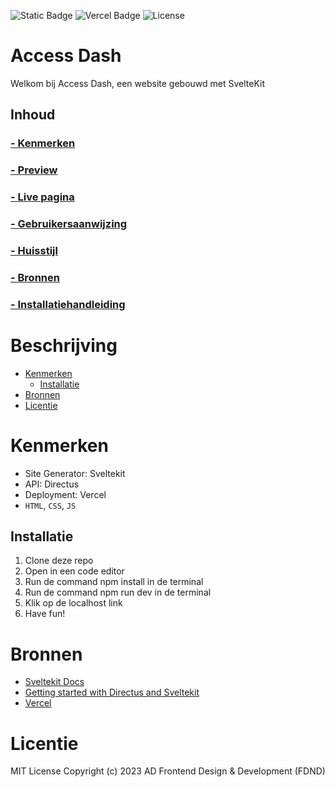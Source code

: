 ![Static Badge](https://img.shields.io/badge/usage-sveltekit-orange) ![Vercel Badge](https://deploy-badge.vercel.app/vercel/deploy-badge) ![License](https://img.shields.io/badge/license-MIT-blue)

# Access  Dash
Welkom bij Access Dash, een website gebouwd met SvelteKit

## Inhoud

### [- Kenmerken](https://github.com/SamaraFellaDina/lose-your-head-the-client-case?tab=readme-ov-file#kenmerken)
### [- Preview ](https://github.com/SamaraFellaDina/lose-your-head-the-client-case?tab=readme-ov-file#preview)
### [- Live pagina](https://github.com/SamaraFellaDina/lose-your-head-the-client-case?tab=readme-ov-file#live-pagina)
### [- Gebruikersaanwijzing](https://github.com/SamaraFellaDina/lose-your-head-the-client-case?tab=readme-ov-file#gebruikersaanwijzing)
### [- Huisstijl](https://github.com/SamaraFellaDina/lose-your-head-the-client-case?tab=readme-ov-file#huisstijl)
### [- Bronnen](https://github.com/SamaraFellaDina/lose-your-head-the-client-case?tab=readme-ov-file#bronnen)
### [- Installatiehandleiding](https://github.com/SamaraFellaDina/lose-your-head-the-client-case?tab=readme-ov-file#installatiehandleiding-1)

# Beschrijving
* [Kenmerken](https://github.com/SamaraFellaDina/lose-your-head-the-client-case?tab=readme-ov-file#Kenmerken)
  * [Installatie](https://github.com/SamaraFellaDina/lose-your-head-the-client-case?tab=readme-ov-file#installatie)
* [Bronnen](https://github.com/SamaraFellaDina/lose-your-head-the-client-case?tab=readme-ov-file#Bronnen)
* [Licentie](https://github.com/SamaraFellaDina/lose-your-head-the-client-case?tab=readme-ov-file#Licentie)
# Kenmerken
* Site Generator: Sveltekit
* API: Directus
* Deployment: Vercel
* `HTML`, `CSS`, `JS`

## Installatie
1. Clone deze repo
2. Open in een code editor
3. Run de command npm install in de terminal
4. Run de command npm run dev in de terminal
5. Klik op de localhost link
6. Have fun!

# Bronnen
* [Sveltekit Docs](https://kit.svelte.dev/)
* [Getting started with Directus and Sveltekit](https://docs.directus.io/blog/getting-started-directus-sveltekit.html)
* [Vercel](https://vercel.com/)
  
# Licentie
MIT License
Copyright (c) 2023 AD Frontend Design & Development (FDND)
